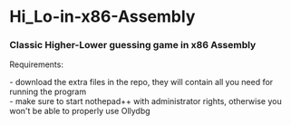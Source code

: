# Hi_Lo-in-x86-Assembly
<h3> Classic Higher-Lower guessing game in x86 Assembly </h3>
Requirements:
<p>
- download the extra files in the repo, they will contain all you need for running the program<br>
- make sure to start nothepad++ with administrator rights, otherwise you won't be able to properly use Ollydbg
</p>
